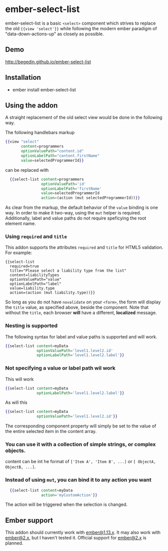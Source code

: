 # ember-select-list

ember-select-list is a basic `<select>` component which strives to replace the old `{{view 'select'}}` while following the modern ember paradigm of "data-down-actions-up" as closely as possible.

## Demo

http://begedin.github.io/ember-select-list

## Installation

* ember install ember-select-list

## Using the addon

A straight replacement of the old select view would be done in the following way.

The following handlebars markup

```handlebars
{{view "select"
       content=programmers
       optionValuePath="content.id"
       optionLabelPath="content.firstName"
       value=selectedProgrammerId}}
```

can be replaced with

```handlebars
  {{select-list content=programmers
                optionValuePath='id'
                optionLabelPath='firstName'
                value=selectedProgrammerId
                action=(action (mut selectedProgrammerId))}}

```

As clear from the markup, the default behavior of the `value` binding is one way. In order to make it two-way, using the `mut` helper is required. Additionally, label and value paths do not require speficying the root element name.

### Using ``required`` and ``title``

This addon supports the attributes ``required`` and ``title`` for HTML5 validation.  For example:

```
{{select-list
  required=true
  title="Please select a liability type from the list"
  content=liabilityTypes
  optionValuePath="value"
  optionLabelPath="label"
  value=liability.type
  action=(action (mut liability.type))}}
```

So long as you do not have ``novalidate`` on your ``<form>``, the form will display the ``title`` value, as specified above, beside the component.  Note that without the ``title``, each browser **will** have a different, **localized** message.

### Nesting is supported

The following syntax for label and value paths is supported and will work.

```handlebars
{{select-list content=myData
              optionValuePath='level1.level2.id'
              optionLabelPath='level1.level2.label'}}
```


### Not specifying a value or label path wil work

This will work

```handlebars
{{select-list content=myData
              optionLabelPath='level1.level2.label'}}
```

As will this

```handlebars
{{select-list content=myData
              optionValuePath='level1.level2.id'}}
```

The corresponding component property will simply be set to the value of the entire selected item in the content array.

### You can use it with a collection of simple strings, or complex objects.

content can be int he format of `['Item A', 'Item B', ...]` or `[ ObjectA, ObjectB, ...]`.

### Instead of using `mut`, you can bind it to any action you want

```handlebars
  {{select-list content=myData
                action='myCustomAction'}}

```

The action will be triggered when the selection is changed.

## Ember support

This addon should currently work with ember@1.13.x. It may also work with ember@2.x, but I haven't tested it. Official support for ember@2.x is planned.

